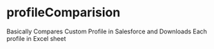# profileComparision
Basically Compares Custom Profile in Salesforce and Downloads Each profile in Excel sheet
